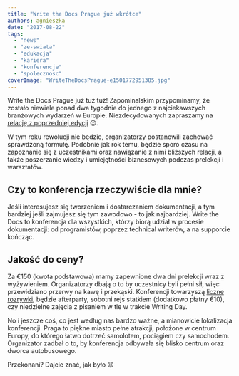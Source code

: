 ```yaml
---
title: "Write the Docs Prague już wkrótce"
authors: agnieszka
date: "2017-08-22"
tags:
  - "news"
  - "ze-swiata"
  - "edukacja"
  - "kariera"
  - "konferencje"
  - "spolecznosc"
coverImage: "WriteTheDocsPrague-e1501772951385.jpg"
---
```


Write the Docs Prague już tuż tuż! Zapominalskim przypominamy, że zostało
niewiele ponad dwa tygodnie do jednego z najciekawszych branżowych wydarzeń w
Europie. Niezdecydowanych zapraszamy na
[relację z poprzedniej edycji](http://techwriter.pl/write-the-docs-europe-2016-relacja/) 😉.

W tym roku rewolucji nie będzie, organizatorzy postanowili zachować sprawdzoną
formułę. Podobnie jak rok temu, będzie sporo czasu na zapoznanie się z
uczestnikami oraz nawiązanie z nimi bliższych relacji, a także poszerzanie
wiedzy i umiejętności biznesowych podczas prelekcji i warsztatów.

## Czy to konferencja rzeczywiście dla mnie?

Jeśli interesujesz się tworzeniem i dostarczaniem dokumentacji, a tym bardziej
jeśli zajmujesz się tym zawodowo - to jak najbardziej. Write the Docs to
konferencja dla wszystkich, którzy biorą udział w procesie dokumentacji: od
programistów, poprzez technical writerów, a na supporcie kończąc.

## Jakość do ceny?

Za €150 (kwota podstawowa) mamy zapewnione dwa dni prelekcji wraz z wyżywieniem.
Organizatorzy dbają o to by uczestnicy byli pełni sił, więc przewidziano przerwy
na kawę i przekąski. Konferencji towarzyszą
[liczne rozrywki](http://www.writethedocs.org/conf/eu/2017/schedule/), będzie
afterparty, sobotni rejs statkiem (dodatkowo płatny €10), czy niedzielne zajęcia
z pisaniem w tle w trakcie Writing Day.

No i jeszcze coś, co jest według nas bardzo ważne, a mianowicie lokalizacja
konferencji. Praga to piękne miasto pełne atrakcji, położone w centrum Europy,
do którego łatwo dotrzeć samolotem, pociągiem czy samochodem. Organizator zadbał
o to, by konferencja odbywała się blisko centrum oraz dworca autobusowego.

Przekonani? Dajcie znać, jak było 😉
